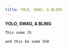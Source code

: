 ```yaml
---
title: YOLO, SWAG, & BLING
---
```


**YOLO, SWAG, & BLING**

```js
This some JS
```

```sh
and this be some SSH
```
